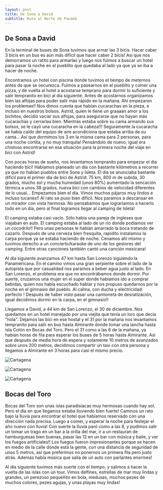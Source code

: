 ```yaml
---
layout: post
title: De Sona a David
subtitle: Ruta al Norte de Panamá
---
```



## De Sona a David

En la terminal de buses de Sona tuvimos que armar las 3 bicis. Hacer caber 3 bicis en un bus es aún más difícil que hacer caber 2 bicis! Así que nos demorramos un ratito para armarlas y luego nos fuimos a buscar un hotel para pasar la noche en el pueblito que quedaba al lado ya que ya se iba a hacer de noche.

Encontramos un hotel con piscina donde tuvimos el tiempo de meternos antes de que se oscurezca. Fuimos a pasearnos en el pueblito y comer una pizza, y de vuelta al hotel a acostarse temprano para dormir lo suficiente y salir tempranito en bici al día siguiente. Antes de acostarnos organizamos bien las alfojas para poder salir más rápido en la mañana. Ahí empezaron los problemas!! Nos dimos cuenta que habían cucarachas en la pieza, e incluso en nuestros bolsos. Astrid, quien le tiene un graaaan amor a los bichitos, decidió vaciar sus alfojas, para asegurarse que no hayan más cucarachas y cerrarlas bien. Mientrás estaba sobre su cama armando sus bolsos, se le cayó una cucaracha en la cabeza!!! Seguramente la cucaracha se había caído del equipo de aire acondiciona que estaba arriba de su cama... Así que dormimos los 3 en la misma cama para 2 personas, para una noche cortita, y no muy tranquila! Pensándolo de nuevo, igual era chistoso encontrarse en esa situación para la primera noche del viaje en bici con Astrid!

Con pocas horas de sueño, nos levantamos tempranito para empezar el día haciendo bici! Habíamos planeado un día con bastante kilómetros a recorrer ya que no habían pueblos entre Sona y Isleta. El día se anunciaba bastante difícil para el primer día de bici de Astrid: 75 km, 800 m de subida, 30 grados, mucho sol y mucha humedad (unos 80%) aumentado la sencación térmica a unos 38 grados, nueva bici con cambios de velocidad diferentes de lo usual... Empezamos bien el día. Vimos muchos pájaros muy lindos e incluso tucanes!! Al rato se puso bien difícil. Nos paramos a descansar en un mirador con vista hermosa. No pensabamos que lograríamos a hacerlo todo en un día, pero al final logramos llegar al camping de Isleta! 

El camping estaba casi vacío. Sólo había una pareja de ingleses que viajaban en auto. El camping estaba al lado de un río donde podíamos ver un cocodrilo!! Pero unas personas le habían amarrado la boca tratando de cazarlo. Después de una cerveza bien fresquita, rapidito instalamos la carpa porque ya se estaba haciendo de noche. Cenamos ahí mismo y tuvimos derecho a un concierto/karaoke de uno de los gestores del camping. Entre otras canciones también cantó una canción mexicana!

Al día siguiente avanzamos 47 km hasta San Lorenzo siguiendo la Panamericana. En el camino vimos una gran serpiente sobre el lado de la autopista que por casualidad nos paramos a beber agua justo al lado. En San Lorenzo, el problema era que no encontrábamos donde dormir. Por suerte, cruzamos una mujer en el super donde habíamos ido a comprar bebidas, quien nos había escuchado hablar y nos propuso quedarnos por la noche en el gimnasio del pueblo. Al calma, con ducha y electricidad: perfecto ! Después de haber visto pasar una camioneta de desratización, igual decidimos dormir en la carpa, en el gimnasio!!

Llegamos a David, a 44 km de San Lorenzo, el 30 de diciembre. Nos quedamos en un hotel manejado por una viejita que tenía un loro que decía "hola". Dejamos las bici en ese hostal y el 31 por la mañana nos levantamos tempranito para salir en bus hasta Almirante donde tomar una lancha hasta isla Colón en Bocas del Toro. Pero el 31 como a las 6 de la mañana, ya habían horas de fila para esperar los buses de 5 horas hasta Almirante. Así que después de media hora de espera y solamente 10 metros de avanzados sobre unos 200 metros, decidimos compartir un taxi con otra persona y llegamos a Almirante en 3 horas para casi el mismo precio.


![Cartagena]()

![Cartagena]()

![Cartagena]()


## Bocas del Toro

Bocas del Toro son unas islas paradisiacas muy hermosas cuando hay sol. Pero el día en que llegamos estaba lloviendo bien fuerte! Caminos un rato bajo la lluvia para encontrar el hotel que habíamos reservado con una dirección nada precisa. Luego a comer, y esperar la noche para festejar el año nuevo con lluvia! Con suerte la lluvia paró como a las 8, y pudimos salir un tomar un trago en un bar a la orilla del mar, ir a un restauran de hamburguesas bien buenas, pasar las 12 en un bar con música y baile, y ver los fuegos artificiales!! Los fuegos fueron impresionantes porque se hacen en medio de la calle donde está la gente, con una distancia de seguridad de unos 5 metros, así que preferimos no ponernos un primera fila pero justo atrás. Además había música que salía de un auto con parlantes enormes!

Al día siguiente tuvimos más suerte con el tiempo, y salimos a hacer la vuelta de las islas con un tour. Vimos delfines, estrellas de mar muy lindas y grandes, un perezoso pequeñito en bola, medusas, muchos pezes de muchos colores, pezes agujas, y unas playas muy lindas!




